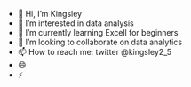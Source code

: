 - 👋 Hi, I’m Kingsley 
- 👀 I’m interested in data analysis 
- 🌱 I’m currently learning Excell for beginners 
- 💞️ I’m looking to collaborate on data analytics 
- 📫 How to reach me: twitter @kingsley2_5
- 😄
- ⚡

<!---
Kmaxx101/Kmaxx101 is a ✨ special ✨ repository because its `README.md` (this file) appears on your GitHub profile.
You can click the Preview link to take a look at your changes.
--->

